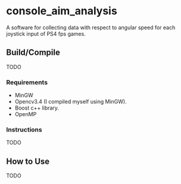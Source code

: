 # console_aim_analysis
A software for collecting data with respect to angular speed for each joystick input of PS4 fps games.

## Build/Compile
TODO
### Requirements
* MinGW
* Opencv3.4 (I compiled myself using MinGW).
* Boost c++ library.
* OpenMP

### Instructions
TODO

## How to Use
TODO
